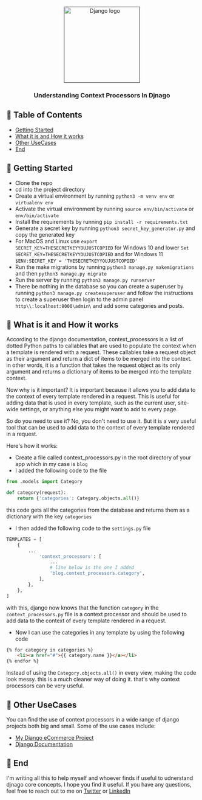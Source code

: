 <p align="center">
  <a href="" rel="noopener">
 <img width=200px height=200px src="https://www.logo.wine/a/logo/Django_(web_framework)/Django_(web_framework)-Logo.wine.svg" alt="Django logo"></a>
</p>

<h3 align="center">Understanding Context Processors In Djnago</h3>

## 📝 Table of Contents

- [Getting Started](#getting_started)
- [What it is and How it works](#working)
- [Other UseCases](#usage)
- [End](#end)


## 🏁 Getting Started <a name = "getting_started"></a>
- Clone the repo
- cd into the project directory
- Create a virtual environment by running `python3 -m venv env` or `virtualenv env`
- Activate the virtual environment by running `source env/bin/activate` or `env/bin/activate`
- Install the requirements by running `pip install -r requirements.txt`
- Generate a secret key by running `python3 secret_key_generator.py` and copy the generated key
- For MacOS and Linux use `export SECRET_KEY=THESECRETKEYYOUJUSTCOPIED` for Windows 10 and lower `Set SECRET_KEY=THESECRETKEYYOUJUSTCOPIED` and for Windows 11 `$ENV:SECRET_KEY = 'THESECRETKEYYOUJUSTCOPIED'`
- Run the make migrations by running `python3 manage.py makemigrations` and then `python3 manage.py migrate`
- Run the server by running `python3 manage.py runserver`
- There be nothing in the database so you can create a superuser by running `python3 manage.py createsuperuser` and follow the instructions to create a superuser then login to the admin panel `http\\:localhost:8000\admin\` and add some categories and posts.

## 💭 What is it and  How it works <a name = "working"></a>
According to the django documentation, context_processors is a list of dotted Python paths to callables that are used to populate the context when a template is rendered with a request. These callables take a request object as their argument and return a dict of items to be merged into the context. in other words, it is a function that takes the request object as its only argument and returns a dictionary of items to be merged into the template context.

Now why is it important? It is important because it allows you to add data to the context of every template rendered in a request. This is useful for adding data that is used in every template, such as the current user, site-wide settings, or anything else you might want to add to every page.

So do you need to use it? No, you don't need to use it. But it is a very useful tool that can be used to add data to the context of every template rendered in a request.



Here's how it works:
- Create a file called context_processors.py in the root directory of your app which in my case is `blog`
- I added the following code to the file
```python
from .models import Category

def category(request):
    return {'categories': Category.objects.all()}
``` 
this code gets all the categories from the database and returns them as a dictionary with the key `categories`
- I then added the following code to the `settings.py` file
```python
TEMPLATES = [
    {
        ...
            'context_processors': [
                ...
                # line below is the one I added
                'blog.context_processors.category',
            ],
        },
    },
]
```
with this, django now knows that the function `category` in the `context_processors.py` file is a context processor and should be used to add data to the context of every template rendered in a request.

- Now I can use the categories in any template by using the following code
```html
{% for category in categories %}
    <li><a href="#">{{ category.name }}</a></li>
{% endfor %}
```
Instead of using the `Category.objects.all()` in every view, making the code look messy. this is a much cleaner way of doing it. that's why context processors can be very useful.


## 🎈 Other UseCases <a name = "usage"></a>
You can find the use of context processors in a wide range of django projects both big and small. Some of the use cases include:

- [My Django eCommerce Project](https://github.com/Digitalguyco/django-ebook/blob/master/cart/context_processors.py)
- [Django Documentation](https://docs.djangoproject.com/en/3.2/ref/templates/api/#writing-your-own-context-processors)


## 🎉 End <a name = "end"></a>
I'm writing all this to  help myself and whoever finds if useful to udnerstand djnago core concepts. I hope you find it useful. If you have any questions, feel free to reach out to me on [Twitter](https://twitter.com/khitoTM) or [LinkedIn](https://www.linkedin.com/in/daniel-ikekwem-361658238/)
